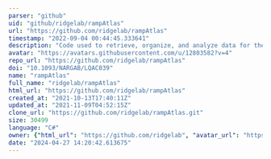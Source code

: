 ```yaml
---
parser: "github"
uid: "github/ridgelab/rampAtlas"
url: "https://github.com/ridgelab/rampAtlas"
timestamp: "2022-09-04 00:44:45.333641"
description: "Code used to retrieve, organize, and analyze data for the Ramp Atlas"
avatar: "https://avatars.githubusercontent.com/u/12803582?v=4"
repo_url: "https://github.com/ridgelab/rampAtlas"
doi: "10.1093/NARGAB/LQAC039"
name: "rampAtlas"
full_name: "ridgelab/rampAtlas"
html_url: "https://github.com/ridgelab/rampAtlas"
created_at: "2021-10-13T17:40:11Z"
updated_at: "2021-11-09T04:52:15Z"
clone_url: "https://github.com/ridgelab/rampAtlas.git"
size: 30499
language: "C#"
owner: {"html_url": "https://github.com/ridgelab", "avatar_url": "https://avatars.githubusercontent.com/u/12803582?v=4", "login": "ridgelab", "type": "User"}
date: "2024-04-27 14:20:42.613675"
---
```

